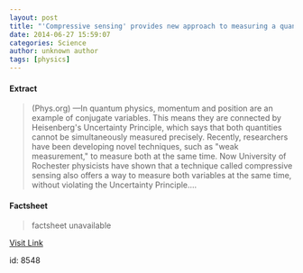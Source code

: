 ```yaml
---
layout: post
title: "'Compressive sensing' provides new approach to measuring a quantum system"
date: 2014-06-27 15:59:07
categories: Science
author: unknown author
tags: [physics]
---
```



#### Extract
>(Phys.org) —In quantum physics, momentum and position are an example of conjugate variables. This means they are connected by Heisenberg's Uncertainty Principle, which says that both quantities cannot be simultaneously measured precisely. Recently, researchers have been developing novel techniques, such as "weak measurement," to measure both at the same time. Now University of Rochester physicists have shown that a technique called compressive sensing also offers a way to measure both variables at the same time, without violating the Uncertainty Principle....

#### Factsheet
>factsheet unavailable

[Visit Link](http://phys.org/news323089137.html)

id:    8548


